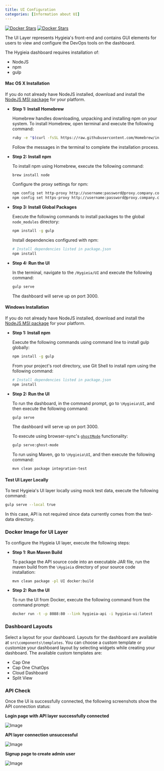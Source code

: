 ```yaml
---
title: UI Configuration
categories: [Information about UI]
---
```


[![Docker Stars](https://img.shields.io/docker/stars/capitalone/hygieia-ui.svg)](https://hub.docker.com/r/capitalone/hygieia-api/)
[![Docker Stars](https://img.shields.io/docker/pulls/capitalone/hygieia-ui.svg)](https://hub.docker.com/r/capitalone/hygieia-api/)

The UI Layer represents Hygieia's front-end and contains GUI elements for users to view and configure the DevOps tools on the dashboard.

The Hygieia dashboard requires installation of:

- NodeJS
- npm
- gulp

#### Mac OS X Installation

If you do not already have NodeJS installed, download and install the [NodeJS MSI package](https://nodejs.org/en/download/) for your platform.

*	**Step 1: Install Homebrew**
	
	Homebrew handles downloading, unpacking and installing npm on your system.
	To install Homebrew, open terminal and execute the following command:
	
	```bash
	ruby -e "$(curl -fsSL https://raw.githubusercontent.com/Homebrew/install/master/install)"
	```
	
 	Follow the messages in the terminal to complete the installation process.
	
*	**Step 2: Install npm**
	
	To install npm using Homebrew, execute the following command:
	
	```bash
	brew install node
	```
	
	Configure the proxy settings for npm:
	
	```bash
	npm config set http-proxy http://username:password@proxy.company.com:8080
	npm config set https-proxy http://username:password@proxy.company.com:8080
	```
	
*	**Step 3: Install Global Packages**
	
	Execute the following commands to install packages to the global `node_modules` directory:
	
	```bash
	npm install -g gulp
	```
	Install dependencies configured with npm:
	
	```bash
	# Install dependencies listed in package.json
	npm install
	
	```
	
*	**Step 4: Run the UI**
	
	In the terminal, navigate to the `/Hygieia/UI` and execute the following command:
	
	```bash
	gulp serve
	```
	
	The dashboard will serve up on port 3000.
	
#### Windows Installation

If you do not already have NodeJS installed, download and install the [NodeJS MSI package](https://nodejs.org/en/download/) for your platform.

*	**Step 1: Install npm**

	Execute the following commands using command line to install gulp globally:

	```bash
	npm install -g gulp
	```
	
	From your project's root directory, use Git Shell to install npm using the following command:

	```bash
	# Install dependencies listed in package.json
	npm install
	
	```

*	**Step 2: Run the UI**

	To run the dashboard, in the command prompt, go to `\Hygieia\UI`, and then execute the following command:

	```bash
	gulp serve
	```
	The dashboard will serve up on port 3000.

	To execute using browser-sync's [`ghostMode`](https://www.browsersync.io/docs/options#option-ghostMode) functionality:

	```bash
	gulp serve:ghost-mode
	```

	To run using Maven, go to `\Hygieia\UI`, and then execute the following command:

	```bash
	mvn clean package integration-test
	```
#### Test UI Layer Locally

To test Hygieia's UI layer locally using mock test data, execute the following command:

```bash
gulp serve --local true
```
In this case, API is not required since data currently comes from the test-data directory.

### Docker Image for UI Layer

To configure the Hygieia UI layer, execute the following steps:

*	**Step 1: Run Maven Build**

	To package the API source code into an executable JAR file, run the maven build from the `\Hygieia` directory of your source code installation:

	```bash
	mvn clean package -pl UI docker:build
	```
	
*	**Step 2: Run the UI**

	To run the UI from Docker, execute the following command from the command prompt:
	
	```bash
	docker run -t -p 8088:80 --link hygieia-api -i hygieia-ui:latest
	```
	
### Dashboard Layouts

Select a layout for your dashboard. Layouts for the dashboard are available at `src\components\templates`. You can choose a custom template or customize your dashboard layout by selecting widgets while creating your dashboard. The available custom templates are:

* Cap One
* Cap One ChatOps
* Cloud Dashboard
* Split View

### API Check

Once the UI is successfully connected, the following screenshots show the API connection status:

**Login page with API layer successfully connected**

![Image](https://hygieia.github.io/Hygieia/media/images/apiup.png)

**API layer connection unsuccessful**

![Image](https://hygieia.github.io/Hygieia/media/images/apidown.png)

**Signup page to create admin user**

![Image](https://hygieia.github.io/Hygieia/media/images/adminuser.png)

